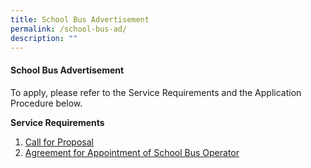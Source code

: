```yaml
---
title: School Bus Advertisement
permalink: /school-bus-ad/
description: ""
---
```

#### School Bus Advertisement

To apply, please refer to the Service Requirements and the Application Procedure below.

**Service Requirements**
1. [Call for Proposal](/files/attachment%201%20call%20for%20proposals%20by%20scgps.pdf)
2. [Agreement for Appointment of School Bus Operator](/files/attachment%203%20agreement%20for%20appointment%20of%20school%20bus%20operator%20(version%20june%202023).pdf)